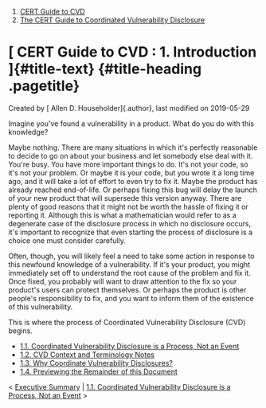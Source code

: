 



1.  [CERT Guide to CVD](index.html)
2.  [The CERT Guide to Coordinated Vulnerability
    Disclosure](The-CERT-Guide-to-Coordinated-Vulnerability-Disclosure_47677443.html)


# [ CERT Guide to CVD : 1. Introduction ]{#title-text} {#title-heading .pagetitle}




Created by [ Allen D. Householder]{.author}, last modified on 2019-05-29



Imagine you\'ve found a vulnerability in a product. What do you do with
this knowledge?

Maybe nothing. There are many situations in which it\'s perfectly
reasonable to decide to go on about your business and let somebody else
deal with it. You\'re busy. You have more important things to do. It\'s
not your code, so it\'s not your problem. Or maybe it is your code, but
you wrote it a long time ago, and it will take a lot of effort to even
try to fix it. Maybe the product has already reached end-of-life. Or
perhaps fixing this bug will delay the launch of your new product that
will supersede this version anyway. There are plenty of good reasons
that it might not be worth the hassle of fixing it or reporting it.
Although this is what a mathematician would refer to as a degenerate
case of the disclosure process in which no disclosure occurs, it\'s
important to recognize that even starting the process of disclosure is a
choice one must consider carefully.

Often, though, you will likely feel a need to take some action in
response to this newfound knowledge of a vulnerability. If it\'s your
product, you might immediately set off to understand the root cause of
the problem and fix it. Once fixed, you probably will want to draw
attention to the fix so your product\'s users can protect themselves. Or
perhaps the product is other people\'s responsibility to fix, and you
want to inform them of the existence of this vulnerability.

This is where the process of Coordinated Vulnerability Disclosure (CVD)
begins.

-   [1.1. Coordinated Vulnerability Disclosure is a Process, Not an
    Event](47677446.html)
-   [1.2. CVD Context and Terminology
    Notes](1.2.-CVD-Context-and-Terminology-Notes_47677447.html)
-   [1.3. Why Coordinate Vulnerability Disclosures?](47677448.html)
-   [1.4. Previewing the Remainder of this
    Document](1.4.-Previewing-the-Remainder-of-this-Document_47677449.html)



\< [Executive Summary](Executive-Summary_49414154.html) \| [1.1.
Coordinated Vulnerability Disclosure is a Process, Not an
Event](47677446.html) \>














